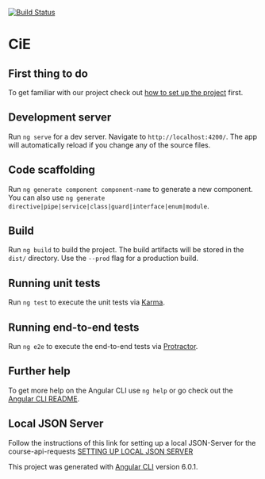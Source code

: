 [![Build Status](https://travis-ci.org/mobileappdevhm/dev-team-5-webapp.svg?branch=master)]()


# CiE

## First thing to do
To get familiar with our project check out [how to set up the project](https://github.com/mobileappdevhm/dev-team-5-webapp/wiki)
first.

## Development server

Run `ng serve` for a dev server. Navigate to `http://localhost:4200/`. The app will automatically reload if you change any of the source files.

## Code scaffolding

Run `ng generate component component-name` to generate a new component. You can also use `ng generate directive|pipe|service|class|guard|interface|enum|module`.

## Build

Run `ng build` to build the project. The build artifacts will be stored in the `dist/` directory. Use the `--prod` flag for a production build.

## Running unit tests

Run `ng test` to execute the unit tests via [Karma](https://karma-runner.github.io).

## Running end-to-end tests

Run `ng e2e` to execute the end-to-end tests via [Protractor](http://www.protractortest.org/).

## Further help

To get more help on the Angular CLI use `ng help` or go check out the [Angular CLI README](https://github.com/angular/angular-cli/blob/master/README.md).

## Local JSON Server

Follow the instructions of this link for setting up a local JSON-Server for the course-api-requests
[SETTING UP LOCAL JSON SERVER](https://medium.com/codingthesmartway-com-blog/create-a-rest-api-with-json-server-36da8680136d)

This project was generated with [Angular CLI](https://github.com/angular/angular-cli) version 6.0.1.

